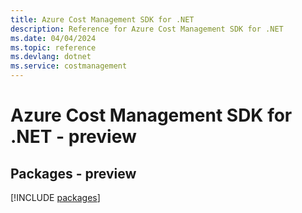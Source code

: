 ```yaml
---
title: Azure Cost Management SDK for .NET
description: Reference for Azure Cost Management SDK for .NET
ms.date: 04/04/2024
ms.topic: reference
ms.devlang: dotnet
ms.service: costmanagement
---
```

# Azure Cost Management SDK for .NET - preview
## Packages - preview
[!INCLUDE [packages](cost-management-index.md)]
